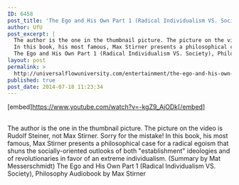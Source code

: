 ```yaml
---
ID: 6458
post_title: 'The Ego and His Own Part 1 (Radical Individualism VS. Society), Philosophy  by Max Stirner'
author: UfU
post_excerpt: |
  The author is the one in the thumbnail picture. The picture on the video is Rudolf Steiner, not Max Stirner. Sorry for the mistake!
  In this book, his most famous, Max Stirner presents a philosophical case for a radical egoism that shuns the socially-oriented outlooks of both "establishment" ideologies and of revolutionaries in favor of an extreme individualism. (Summary by Mat Messerschmidt)
  The Ego and His Own Part 1 (Radical Individualism VS. Society), Philosophy Audiobook by Max Stirner
layout: post
permalink: >
  http://universalflowuniversity.com/entertainment/the-ego-and-his-own-part-1-radical-individualism-vs-society-philosophy-by-max-stirner/
published: true
post_date: 2014-07-18 11:23:34
---
```

[embed]https://www.youtube.com/watch?v=-kgZ9_AjODk[/embed]</br></br>
<p>The author is the one in the thumbnail picture. The picture on the video is Rudolf Steiner, not Max Stirner. Sorry for the mistake!
In this book, his most famous, Max Stirner presents a philosophical case for a radical egoism that shuns the socially-oriented outlooks of both "establishment" ideologies and of revolutionaries in favor of an extreme individualism. (Summary by Mat Messerschmidt)
The Ego and His Own Part 1 (Radical Individualism VS. Society), Philosophy Audiobook by Max Stirner</p>